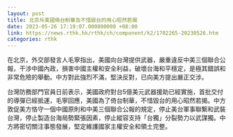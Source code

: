 ```yaml
---
layout: post
title: 北京斥美國倚台制華及不惜毀台的用心昭然若揭
date: 2023-05-26 17:19:07.000000000 +08:00
link: https://news.rthk.hk/rthk/ch/component/k2/1702265-20230526.htm
categories: rthk
---
```


在北京，外交部發言人毛寧指出，美國向台灣提供武器，嚴重違反中美三個聯合公報，干涉中國內政，損害中國主權和安全利益，破壞台海和平穩定，是極其錯誤和非常危險的舉動。中方對此強烈不滿，堅決反對，已向美方提出嚴正交涉。

台灣防務部門官員日前表示，美國政府對台5億美元武器援助已經實施，首批交付的導彈已經抵運，毛寧回應，美國為了倚台制華，不惜毀台的用心昭然若揭。中方敦促美方恪守一個中國原則和中美三個聯合公報的規定，停止美台軍事聯繫和武裝台灣，停止製造台海局勢緊張因素，停止縱容支持「台獨」分裂勢力以武謀獨。中方將密切關注事態發展，堅定維護國家主權安全和領土完整。
